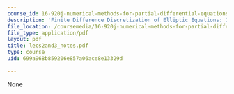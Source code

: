 ```yaml
---
course_id: 16-920j-numerical-methods-for-partial-differential-equations-sma-5212-spring-2003
description: 'Finite Difference Discretization of Elliptic Equations: 1D Problem'
file_location: /coursemedia/16-920j-numerical-methods-for-partial-differential-equations-sma-5212-spring-2003/699a968b859206e857a06ace8e13329d_lecs2and3_notes.pdf
file_type: application/pdf
layout: pdf
title: lecs2and3_notes.pdf
type: course
uid: 699a968b859206e857a06ace8e13329d

---
```

None